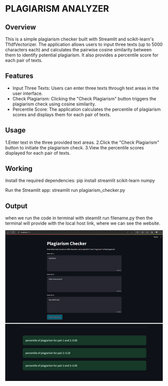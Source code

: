 # PLAGIARISM ANALYZER

## Overview
This is a simple plagiarism checker built with Streamlit and scikit-learn's TfidfVectorizer. The application allows users to input three texts (up to 5000 characters each) and calculates the pairwise cosine similarity between them to identify potential plagiarism. It also provides a percentile score for each pair of texts.

## Features
- Input Three Texts: Users can enter three texts through text areas in the user interface.
- Check Plagiarism: Clicking the "Check Plagiarism" button triggers the plagiarism check using cosine similarity.
- Percentile Score: The application calculates the percentile of plagiarism scores and displays them for each pair of texts.

## Usage
1.Enter text in the three provided text areas.
2.Click the "Check Plagiarism" button to initiate the plagiarism check.
3.View the percentile scores displayed for each pair of texts.

## Working
Install the required dependencies:
pip install streamlit scikit-learn numpy

Run the Streamlit app:
streamlit run plagiarism_checker.py

## Output
when we run the code in terminal with steamlit run filename.py then the terminal will provide with the local host link, where we can see the website.

<img src="Screenshot 2024-02-23 214825.png"/>
<img src="Screenshot 2024-02-23 214850.png"/>
